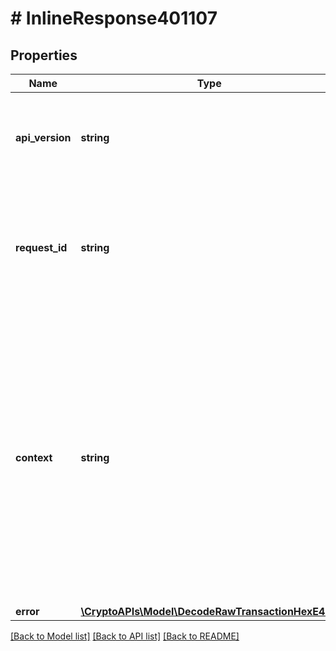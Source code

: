 # # InlineResponse401107

## Properties

Name | Type | Description | Notes
------------ | ------------- | ------------- | -------------
**api_version** | **string** | Specifies the version of the API that incorporates this endpoint. |
**request_id** | **string** | Defines the ID of the request. The &#x60;requestId&#x60; is generated by Crypto APIs and it&#39;s unique for every request. |
**context** | **string** | In batch situations the user can use the context to correlate responses with requests. This property is present regardless of whether the response was successful or returned as an error. &#x60;context&#x60; is specified by the user. | [optional]
**error** | [**\CryptoAPIs\Model\DecodeRawTransactionHexE401**](DecodeRawTransactionHexE401.md) |  |

[[Back to Model list]](../../README.md#models) [[Back to API list]](../../README.md#endpoints) [[Back to README]](../../README.md)
